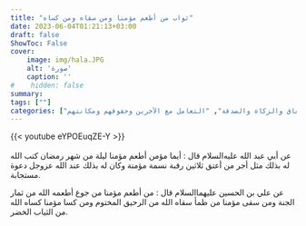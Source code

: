 ```yaml
---
title: "ثواب من أطعم مؤمنا ومن سقاه ومن كساه"
date: 2023-06-04T01:21:13+03:00
draft: false
ShowToc: False
cover:
    image: img/hala.JPG
    alt: 'صورة'
    caption: ''
#    hidden: false
summary: 
tags: [""]
categories: ["الإنفاق والزكاة والصدقة", "التعامل مع الآخرين وحقوقهم ومكانتهم"]
---
```

{{< youtube eYPOEuqZE-Y >}}  
 <br>
عن أبي عبد الله عليه‌السلام قال : أيما مؤمن أطعم مؤمنا ليلة
من شهر رمضان كتب الله له بذلك مثل أجر من أعتق ثلاثين رقبة نسمة
مؤمنة وكان له بذلك عند الله عزوجل دعوة مستجابة.

عن علي بن
الحسين عليهما‌السلام قال : من أطعم مؤمنا من جوع أطعمه الله من ثمار
الجنة ومن سقى مؤمنا من ظمأ سقاه الله من الرحيق المختوم ومن كسا
مؤمنا كساه الله من الثياب الخضر.

